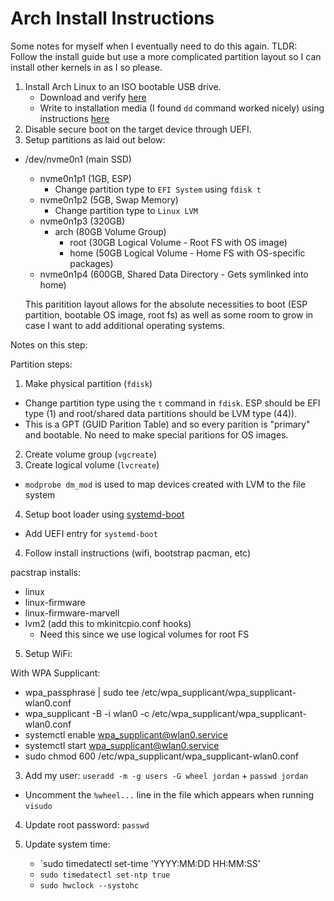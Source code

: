 # Arch Install Instructions

Some notes for myself when I eventually need to do this again. TLDR: Follow the install guide but use a more complicated partition layout so I can install other kernels in as I so please.

1. Install Arch Linux to an ISO bootable USB drive.
   - Download and verify [here](https://archlinux.org/download/)
   - Write to installation media (I found `dd` command worked nicely) using instructions [here](https://wiki.archlinux.org/title/USB_flash_installation_medium)
2. Disable secure boot on the target device through UEFI.
3. Setup partitions as laid out below:

- /dev/nvme0n1 (main SSD)
  - nvme0n1p1 (1GB, ESP)
    - Change partition type to `EFI System` using `fdisk t`
  - nvme0n1p2 (5GB, Swap Memory)
    - Change partition type to `Linux LVM`
  - nvme0n1p3 (320GB)
    - arch (80GB Volume Group)
      - root (30GB Logical Volume - Root FS with OS image)
      - home (50GB Logical Volume - Home FS with OS-specific packages)
  - nvme0n1p4 (600GB, Shared Data Directory - Gets symlinked into home)

  This paritition layout allows for the absolute necessities to boot (ESP partition, bootable OS image, root fs) as well as some room to grow in case I want to add additional operating systems.

Notes on this step:

Partition steps:

1. Make physical partition (`fdisk`)

- Change partition type using the `t` command in `fdisk`. ESP should be EFI type (1) and root/shared data partitions should be LVM type (44)).
- This is a GPT (GUID Parition Table) and so every parition is "primary" and bootable. No need to make special paritions for OS images.

2. Create volume group (`vgcreate`)
3. Create logical volume (`lvcreate`)

- `modprobe dm_mod` is used to map devices created with LVM to the file system

4. Setup boot loader using [systemd-boot](https://wiki.archlinux.org/title/Systemd-boot)

- Add UEFI entry for `systemd-boot`

4. Follow install instructions (wifi, bootstrap pacman, etc)

pacstrap installs:

- linux
- linux-firmware
- linux-firmware-marvell
- lvm2 (add this to mkinitcpio.conf hooks)
  - Need this since we use logical volumes for root FS

5. Setup WiFi:

With WPA Supplicant:

- wpa_passphrase <SSID> <PASSWORD> | sudo tee /etc/wpa_supplicant/wpa_supplicant-wlan0.conf
- wpa_supplicant -B -i wlan0 -c /etc/wpa_supplicant/wpa_supplicant-wlan0.conf
- systemctl enable <wpa_supplicant@wlan0.service>
- systemctl start <wpa_supplicant@wlan0.service>
- sudo chmod 600 /etc/wpa_supplicant/wpa_supplicant-wlan0.conf

3. Add my user: `useradd -m -g users -G wheel jordan` + `passwd jordan`

- Uncomment the `%wheel...` line in the file which appears when running `visudo`

4. Update root password: `passwd`

5. Update system time:

    - `sudo timedatectl set-time 'YYYY:MM:DD HH:MM:SS'
    - `sudo timedatectl set-ntp true`
    - `sudo hwclock --systohc`
